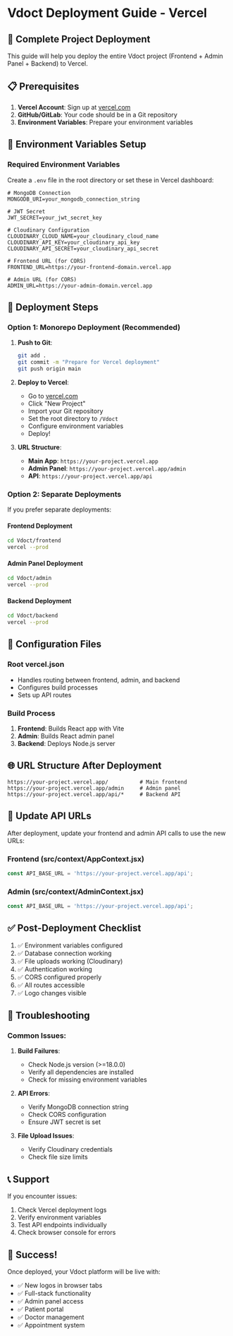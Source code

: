 # Vdoct Deployment Guide - Vercel

## 🚀 Complete Project Deployment

This guide will help you deploy the entire Vdoct project (Frontend + Admin Panel + Backend) to Vercel.

## 📋 Prerequisites

1. **Vercel Account**: Sign up at [vercel.com](https://vercel.com)
2. **GitHub/GitLab**: Your code should be in a Git repository
3. **Environment Variables**: Prepare your environment variables

## 🔧 Environment Variables Setup

### Required Environment Variables

Create a `.env` file in the root directory or set these in Vercel dashboard:

```env
# MongoDB Connection
MONGODB_URI=your_mongodb_connection_string

# JWT Secret
JWT_SECRET=your_jwt_secret_key

# Cloudinary Configuration
CLOUDINARY_CLOUD_NAME=your_cloudinary_cloud_name
CLOUDINARY_API_KEY=your_cloudinary_api_key
CLOUDINARY_API_SECRET=your_cloudinary_api_secret

# Frontend URL (for CORS)
FRONTEND_URL=https://your-frontend-domain.vercel.app

# Admin URL (for CORS)
ADMIN_URL=https://your-admin-domain.vercel.app
```

## 🚀 Deployment Steps

### Option 1: Monorepo Deployment (Recommended)

1. **Push to Git**:
   ```bash
   git add .
   git commit -m "Prepare for Vercel deployment"
   git push origin main
   ```

2. **Deploy to Vercel**:
   - Go to [vercel.com](https://vercel.com)
   - Click "New Project"
   - Import your Git repository
   - Set the root directory to `/Vdoct`
   - Configure environment variables
   - Deploy!

3. **URL Structure**:
   - **Main App**: `https://your-project.vercel.app`
   - **Admin Panel**: `https://your-project.vercel.app/admin`
   - **API**: `https://your-project.vercel.app/api`

### Option 2: Separate Deployments

If you prefer separate deployments:

#### Frontend Deployment
```bash
cd Vdoct/frontend
vercel --prod
```

#### Admin Panel Deployment
```bash
cd Vdoct/admin
vercel --prod
```

#### Backend Deployment
```bash
cd Vdoct/backend
vercel --prod
```

## 🔧 Configuration Files

### Root vercel.json
- Handles routing between frontend, admin, and backend
- Configures build processes
- Sets up API routes

### Build Process
1. **Frontend**: Builds React app with Vite
2. **Admin**: Builds React admin panel
3. **Backend**: Deploys Node.js server

## 🌐 URL Structure After Deployment

```
https://your-project.vercel.app/          # Main frontend
https://your-project.vercel.app/admin     # Admin panel
https://your-project.vercel.app/api/*     # Backend API
```

## 🔄 Update API URLs

After deployment, update your frontend and admin API calls to use the new URLs:

### Frontend (src/context/AppContext.jsx)
```javascript
const API_BASE_URL = 'https://your-project.vercel.app/api';
```

### Admin (src/context/AdminContext.jsx)
```javascript
const API_BASE_URL = 'https://your-project.vercel.app/api';
```

## ✅ Post-Deployment Checklist

1. ✅ Environment variables configured
2. ✅ Database connection working
3. ✅ File uploads working (Cloudinary)
4. ✅ Authentication working
5. ✅ CORS configured properly
6. ✅ All routes accessible
7. ✅ Logo changes visible

## 🐛 Troubleshooting

### Common Issues:

1. **Build Failures**:
   - Check Node.js version (>=18.0.0)
   - Verify all dependencies are installed
   - Check for missing environment variables

2. **API Errors**:
   - Verify MongoDB connection string
   - Check CORS configuration
   - Ensure JWT secret is set

3. **File Upload Issues**:
   - Verify Cloudinary credentials
   - Check file size limits

## 📞 Support

If you encounter issues:
1. Check Vercel deployment logs
2. Verify environment variables
3. Test API endpoints individually
4. Check browser console for errors

## 🎉 Success!

Once deployed, your Vdoct platform will be live with:
- ✅ New logos in browser tabs
- ✅ Full-stack functionality
- ✅ Admin panel access
- ✅ Patient portal
- ✅ Doctor management
- ✅ Appointment system 